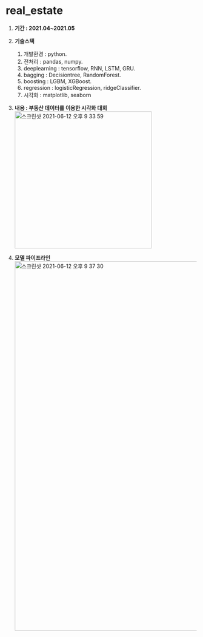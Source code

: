 # real_estate

1. **기간 : 2021.04~2021.05** 

2. **기술스택**
    1. 개발환경 : python.  
    2. 전처리 : pandas, numpy. 
    3. deeplearning : tensorflow, RNN, LSTM, GRU. 
    4. bagging : Decisiontree, RandomForest.   
    5. boosting : LGBM, XGBoost.  
    6. regression : logisticRegression, ridgeClassifier.  
    7. 시각화 : matplotlib, seaborn
    
3. **내용 : 부동산 데이터를 이용한 시각화 대회**    
    <img width="361" alt="스크린샷 2021-06-12 오후 9 33 59" src="https://user-images.githubusercontent.com/50386280/121776107-1454d880-cbc6-11eb-9c68-5fa05aa3de05.png">
    
4. **모델 파이프라인**    
    <img width="973" alt="스크린샷 2021-06-12 오후 9 37 30" src="https://user-images.githubusercontent.com/50386280/121776183-6ac21700-cbc6-11eb-8cc9-0b4aa6e5c5f8.png">

    
